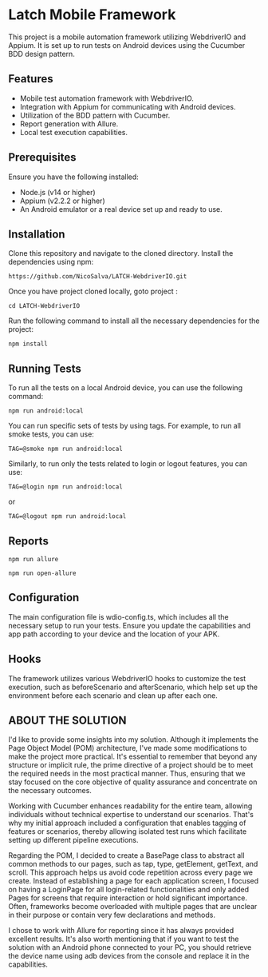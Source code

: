 # Latch Mobile Framework

This project is a mobile automation framework utilizing WebdriverIO and Appium. It is set up to run tests on Android devices using the Cucumber BDD design pattern.

## Features

- Mobile test automation framework with WebdriverIO.
- Integration with Appium for communicating with Android devices.
- Utilization of the BDD pattern with Cucumber.
- Report generation with Allure.
- Local test execution capabilities.

## Prerequisites

Ensure you have the following installed:

- Node.js (v14 or higher)
- Appium (v2.2.2 or higher)
- An Android emulator or a real device set up and ready to use.

## Installation

Clone this repository and navigate to the cloned directory. Install the dependencies using npm:

```
https://github.com/NicoSalva/LATCH-WebdriverIO.git
```
Once you have project cloned locally, goto project :

```
cd LATCH-WebdriverIO
```

Run the following command to install all the necessary dependencies for the project:

```
npm install
```

## Running Tests
To run all the tests on a local Android device, you can use the following command:
```
npm run android:local
```

You can run specific sets of tests by using tags. For example, to run all smoke tests, you can use:
```
TAG=@smoke npm run android:local
```
Similarly, to run only the tests related to login or logout features, you can use:
```
TAG=@login npm run android:local
```
or
```
TAG=@logout npm run android:local
```

## Reports
```
npm run allure
```
```
npm run open-allure
```
## Configuration
The main configuration file is wdio-config.ts, which includes all the necessary setup to run your tests. Ensure you update the capabilities and app path according to your device and the location of your APK.

## Hooks
The framework utilizes various WebdriverIO hooks to customize the test execution, such as beforeScenario and afterScenario, which help set up the environment before each scenario and clean up after each one.

## ABOUT THE SOLUTION

I'd like to provide some insights into my solution. Although it implements the Page Object Model (POM) architecture, I've made some modifications to make the project more practical. It's essential to remember that beyond any structure or implicit rule, the prime directive of a project should be to meet the required needs in the most practical manner. Thus, ensuring that we stay focused on the core objective of quality assurance and concentrate on the necessary outcomes.

Working with Cucumber enhances readability for the entire team, allowing individuals without technical expertise to understand our scenarios. That's why my initial approach included a configuration that enables tagging of features or scenarios, thereby allowing isolated test runs which facilitate setting up different pipeline executions.

Regarding the POM, I decided to create a BasePage class to abstract all common methods to our pages, such as tap, type, getElement, getText, and scroll. This approach helps us avoid code repetition across every page we create. Instead of establishing a page for each application screen, I focused on having a LoginPage for all login-related functionalities and only added Pages for screens that require interaction or hold significant importance. Often, frameworks become overloaded with multiple pages that are unclear in their purpose or contain very few declarations and methods.

I chose to work with Allure for reporting since it has always provided excellent results. It's also worth mentioning that if you want to test the solution with an Android phone connected to your PC, you should retrieve the device name using adb devices from the console and replace it in the capabilities.
